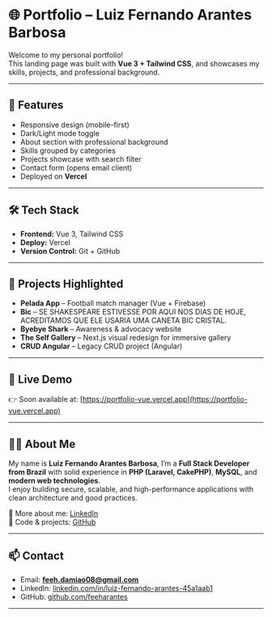 # 🌐 Portfolio – Luiz Fernando Arantes Barbosa

Welcome to my personal portfolio!  
This landing page was built with **Vue 3 + Tailwind CSS**, and showcases my skills, projects, and professional background.  

---

## 🚀 Features
- Responsive design (mobile-first)
- Dark/Light mode toggle
- About section with professional background
- Skills grouped by categories
- Projects showcase with search filter
- Contact form (opens email client)
- Deployed on **Vercel**

---

## 🛠️ Tech Stack
- **Frontend:** Vue 3, Tailwind CSS
- **Deploy:** Vercel
- **Version Control:** Git + GitHub

---

## 📂 Projects Highlighted
- **Pelada App** – Football match manager (Vue + Firebase)  
- **Bic** – SE SHAKESPEARE ESTIVESSE POR AQUI NOS DIAS DE HOJE, ACREDITAMOS QUE ELE USARIA UMA CANETA BIC CRISTAL.  
- **Byebye Shark** – Awareness & advocacy website  
- **The Self Gallery** – Next.js visual redesign for immersive gallery  
- **CRUD Angular** – Legacy CRUD project (Angular)

---

## 🔗 Live Demo
👉 Soon available at: [https://portfolio-vue.vercel.app](https://portfolio-vue.vercel.app)

---

## 👨‍💻 About Me
My name is **Luiz Fernando Arantes Barbosa**, I’m a **Full Stack Developer from Brazil** with solid experience in **PHP (Laravel, CakePHP)**, **MySQL**, and **modern web technologies**.  
I enjoy building secure, scalable, and high-performance applications with clean architecture and good practices.  

📌 More about me: [LinkedIn](https://www.linkedin.com/in/luiz-fernando-arantes-45a1aab1)  
📌 Code & projects: [GitHub](https://github.com/feeharantes)

---

## 📫 Contact
- Email: **feeh.damiao08@gmail.com**
- LinkedIn: [linkedin.com/in/luiz-fernando-arantes-45a1aab1](https://www.linkedin.com/in/luiz-fernando-arantes-45a1aab1)  
- GitHub: [github.com/feeharantes](https://github.com/feeharantes)

---
